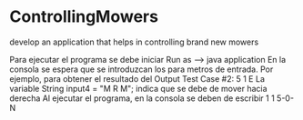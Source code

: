 # ControllingMowers
develop an application that helps in controlling brand new mowers

Para ejecutar el programa se debe iniciar Run as --> java application
En la consola se espera que se introduzcan los para metros de entrada.
Por ejemplo, para obtener el resultado del Output Test Case #2:  5 1 E 
La variable String input4 = "M R M"; indica que se debe de mover hacia derecha
Al ejecutar el programa, en la consola se deben de escribir 
1
1
5-0-N

